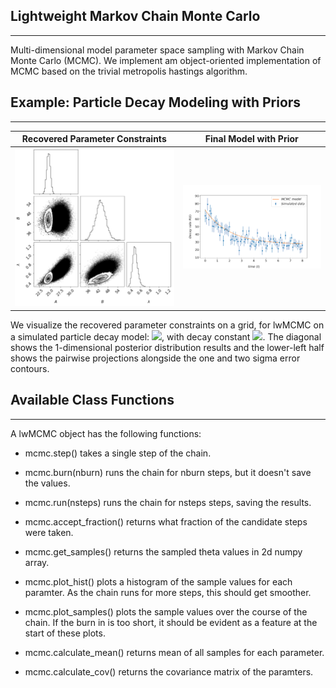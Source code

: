 ## Lightweight Markov Chain Monte Carlo

---

Multi-dimensional model parameter space sampling with Markov Chain Monte Carlo (MCMC).
We implement am object-oriented implementation of MCMC based on the
trivial metropolis hastings algorithm.


## Example: Particle Decay Modeling with Priors

---

Recovered Parameter Constraints | Final Model with Prior
:-------------------------------------------:|:------------------------------:
![](examples/data/corners.png) | ![](examples/data/scatter.png)

We visualize the recovered parameter constraints on a grid, for lwMCMC on a simulated particle decay model:
<img src="https://render.githubusercontent.com/render/math?math=\R(t) = A + B e^{-\lambda t}">, with 
decay constant <img src="https://render.githubusercontent.com/render/math?math=\lambda">. The diagonal shows the
1-dimensional posterior distribution results and the lower-left half shows the pairwise projections alongside the
one and two sigma error contours. 



## Available Class Functions 

---

A lwMCMC object has the following functions:
        
* mcmc.step() takes a single step of the chain.

* mcmc.burn(nburn) runs the chain for nburn steps, but it doesn't save
            the values.

* mcmc.run(nsteps) runs the chain for nsteps steps, saving the results.

* mcmc.accept_fraction() returns what fraction of the candidate steps
            were taken.

* mcmc.get_samples() returns the sampled theta values in 2d numpy array.
* mcmc.plot_hist() plots a histogram of the sample values for each
            paramter.  As the chain runs for more steps, this should get
            smoother.
        
* mcmc.plot_samples() plots the sample values over the course of the 
            chain.  If the burn in is too short, it should be evident as a
            feature at the start of these plots.
    
* mcmc.calculate_mean() returns mean of all samples for each parameter.
* mcmc.calculate_cov() returns the covariance matrix of the paramters.
